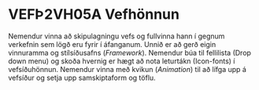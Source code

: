 # VEFÞ2VH05A Vefhönnun

Nemendur vinna að skipulagningu vefs og fullvinna hann í gegnum verkefnin sem lögð eru fyrir í áfanganum. Unnið er að gerð eigin vinnuramma og stílsíðusafns (_Framework_). Nemendur búa til fellilista (Drop down menu) og skoða hvernig er hægt að nota leturtákn (Icon-fonts) í vefsíðuhönnun. Nemendur vinna með kvikun (_Animation_) til að lífga upp á vefsíður og setja upp samskiptaform og töflu. 
<!--
#### 🧙 [Verkefni og námsefni](https://github.com/vefhonnun/23-Verkefni-s2/)
#### 👋 [Undirbúningur og bjargir](https://github.com/vefhonnun/23-Verkefni-s2/wiki)
-->
